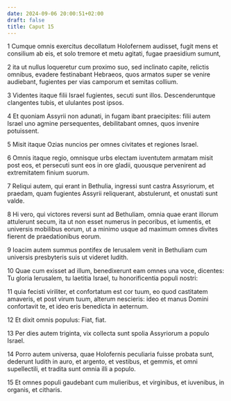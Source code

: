 ```yaml
---
date: 2024-09-06 20:00:51+02:00
draft: false
title: Caput 15
---
```





1 Cumque omnis exercitus decollatum Holofernem audisset, fugit mens et consilium ab eis, et solo tremore et metu agitati, fugae praesidium sumunt,

2 ita ut nullus loqueretur cum proximo suo, sed inclinato capite, relictis omnibus, evadere festinabant Hebraeos, quos armatos super se venire audiebant, fugientes per vias camporum et semitas collium.

3 Videntes itaque filii Israel fugientes, secuti sunt illos. Descenderuntque clangentes tubis, et ululantes post ipsos.

4 Et quoniam Assyrii non adunati, in fugam ibant praecipites: filii autem Israel uno agmine persequentes, debilitabant omnes, quos invenire potuissent.

5 Misit itaque Ozias nuncios per omnes civitates et regiones Israel.

6 Omnis itaque regio, omnisque urbs electam iuventutem armatam misit post eos, et persecuti sunt eos in ore gladii, quousque pervenirent ad extremitatem finium suorum.

7 Reliqui autem, qui erant in Bethulia, ingressi sunt castra Assyriorum, et praedam, quam fugientes Assyrii reliquerant, abstulerunt, et onustati sunt valde.

8 Hi vero, qui victores reversi sunt ad Bethuliam, omnia quae erant illorum attulerunt secum, ita ut non esset numerus in pecoribus, et iumentis, et universis mobilibus eorum, ut a minimo usque ad maximum omnes divites fierent de praedationibus eorum.

9 Ioacim autem summus pontifex de Ierusalem venit in Bethuliam cum universis presbyteris suis ut videret Iudith.

10 Quae cum exisset ad illum, benedixerunt eam omnes una voce, dicentes: Tu gloria Ierusalem, tu laetitia Israel, tu honorificentia populi nostri:

11 quia fecisti viriliter, et confortatum est cor tuum, eo quod castitatem amaveris, et post virum tuum, alterum nescieris: ideo et manus Domini confortavit te, et ideo eris benedicta in aeternum.

12 Et dixit omnis populus: Fiat, fiat.

13 Per dies autem triginta, vix collecta sunt spolia Assyriorum a populo Israel.

14 Porro autem universa, quae Holofernis peculiaria fuisse probata sunt, dederunt Iudith in auro, et argento, et vestibus, et gemmis, et omni supellectili, et tradita sunt omnia illi a populo.

15 Et omnes populi gaudebant cum mulieribus, et virginibus, et iuvenibus, in organis, et citharis.

